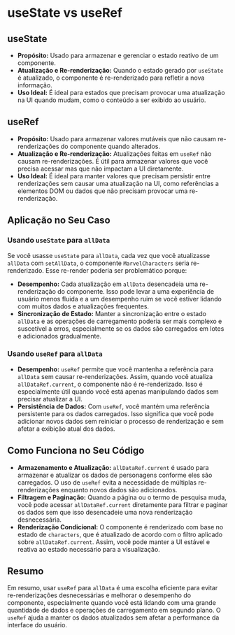 # useState vs useRef

## useState

- **Propósito:** Usado para armazenar e gerenciar o estado reativo de um componente.
- **Atualização e Re-renderização:** Quando o estado gerado por `useState` é atualizado, o componente é re-renderizado para refletir a nova informação.
- **Uso Ideal:** É ideal para estados que precisam provocar uma atualização na UI quando mudam, como o conteúdo a ser exibido ao usuário.

## useRef

- **Propósito:** Usado para armazenar valores mutáveis que não causam re-renderizações do componente quando alterados.
- **Atualização e Re-renderização:** Atualizações feitas em `useRef` não causam re-renderizações. É útil para armazenar valores que você precisa acessar mas que não impactam a UI diretamente.
- **Uso Ideal:** É ideal para manter valores que precisam persistir entre renderizações sem causar uma atualização na UI, como referências a elementos DOM ou dados que não precisam provocar uma re-renderização.

## Aplicação no Seu Caso

### Usando `useState` para `allData`

Se você usasse `useState` para `allData`, cada vez que você atualizasse `allData` com `setAllData`, o componente `MarvelCharacters` seria re-renderizado. Esse re-render poderia ser problemático porque:

- **Desempenho:** Cada atualização em `allData` desencadeia uma re-renderização do componente. Isso pode levar a uma experiência de usuário menos fluida e a um desempenho ruim se você estiver lidando com muitos dados e atualizações frequentes.
- **Sincronização de Estado:** Manter a sincronização entre o estado `allData` e as operações de carregamento poderia ser mais complexo e suscetível a erros, especialmente se os dados são carregados em lotes e adicionados gradualmente.

### Usando `useRef` para `allData`

- **Desempenho:** `useRef` permite que você mantenha a referência para `allData` sem causar re-renderizações. Assim, quando você atualiza `allDataRef.current`, o componente não é re-renderizado. Isso é especialmente útil quando você está apenas manipulando dados sem precisar atualizar a UI.
- **Persistência de Dados:** Com `useRef`, você mantém uma referência persistente para os dados carregados. Isso significa que você pode adicionar novos dados sem reiniciar o processo de renderização e sem afetar a exibição atual dos dados.

## Como Funciona no Seu Código

- **Armazenamento e Atualização:** `allDataRef.current` é usado para armazenar e atualizar os dados de personagens conforme eles são carregados. O uso de `useRef` evita a necessidade de múltiplas re-renderizações enquanto novos dados são adicionados.
- **Filtragem e Paginação:** Quando a página ou o termo de pesquisa muda, você pode acessar `allDataRef.current` diretamente para filtrar e paginar os dados sem que isso desencadeie uma nova renderização desnecessária.
- **Renderização Condicional:** O componente é renderizado com base no estado de `characters`, que é atualizado de acordo com o filtro aplicado sobre `allDataRef.current`. Assim, você pode manter a UI estável e reativa ao estado necessário para a visualização.

## Resumo

Em resumo, usar `useRef` para `allData` é uma escolha eficiente para evitar re-renderizações desnecessárias e melhorar o desempenho do componente, especialmente quando você está lidando com uma grande quantidade de dados e operações de carregamento em segundo plano. O `useRef` ajuda a manter os dados atualizados sem afetar a performance da interface do usuário.
